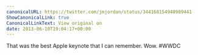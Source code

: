```yaml
---
canonicalURL: https://twitter.com/jmjordan/status/344168154940989441
ShowCanonicalLink: true
CanonicalLinkText: View original on
date: 2013-06-10T19:04:17+00:00
---
```

That was the best Apple keynote that I can remember. Wow. #WWDC